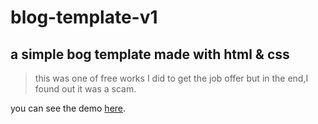 # blog-template-v1
## a simple bog template made with html &amp; css

> this was one of free works I did to get the job offer but in the end,I found out it was a scam.

you can see the demo [here](https://hessamcheraghi.github.io/blog-template-v1/#).
